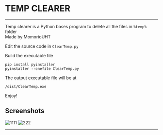 # TEMP CLEARER
---
Temp clearer is a Python bases program to delete all the files in ```%temp%``` folder \
Made by MomorioUHT

Edit the source code in ```ClearTemp.py```

Build the executable file
```
pip install pyinstaller
pyinstaller --onefile ClearTemp.py
```

The output executable file will be at
```
/dist/ClearTemp.exe
```

Enjoy!

## Screenshots
<img src="https://i.ibb.co/7jDHL9c/1111.png" alt="1111">

<img src="https://i.ibb.co/pLSbQby/222.png" alt="222">

---